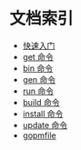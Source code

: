 文档索引
=======

- [快速入门](Quickstart.md)
- [get 命令](Get.md)
- [bin 命令](Bin.md)
- [gen 命令](Gen.md)
- [run 命令](Run.md)
- [build 命令](Build.md)
- [install 命令](Install.md)
- [update 命令](Update.md)
- [gopmfile](gopmfile.md)